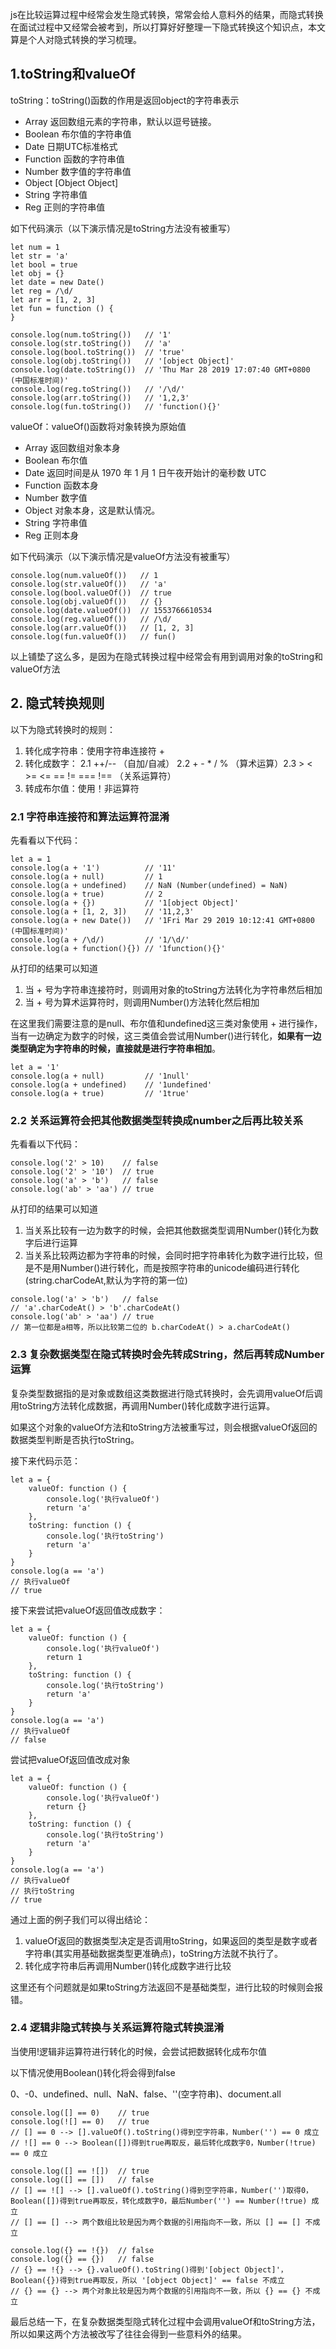 js在比较运算过程中经常会发生隐式转换，常常会给人意料外的结果，而隐式转换在面试过程中又经常会被考到，所以打算好好整理一下隐式转换这个知识点，本文算是个人对隐式转换的学习梳理。
## 1.toString和valueOf
toString：toString()函数的作用是返回object的字符串表示
* Array 返回数组元素的字符串，默认以逗号链接。
* Boolean 布尔值的字符串值
* Date 日期UTC标准格式
* Function 函数的字符串值
* Number 数字值的字符串值
* Object [Object Object]
* String 字符串值
* Reg 正则的字符串值

如下代码演示（以下演示情况是toString方法没有被重写）
```
let num = 1
let str = 'a'
let bool = true
let obj = {}
let date = new Date()
let reg = /\d/
let arr = [1, 2, 3]
let fun = function () {
}

console.log(num.toString())   // '1'
console.log(str.toString())   // 'a'
console.log(bool.toString())  // 'true'
console.log(obj.toString())   // '[object Object]'
console.log(date.toString())  // 'Thu Mar 28 2019 17:07:40 GMT+0800 (中国标准时间)'
console.log(reg.toString())   // '/\d/'
console.log(arr.toString())   // '1,2,3'
console.log(fun.toString())   // 'function(){}'
```

valueOf：valueOf()函数将对象转换为原始值
* Array 返回数组对象本身
* Boolean 布尔值
* Date 返回时间是从 1970 年 1 月 1 日午夜开始计的毫秒数 UTC
* Function 函数本身
* Number 数字值
* Object 对象本身，这是默认情况。
* String 字符串值
* Reg 正则本身

如下代码演示（以下演示情况是valueOf方法没有被重写）
```
console.log(num.valueOf())   // 1
console.log(str.valueOf())   // 'a' 
console.log(bool.valueOf())  // true
console.log(obj.valueOf())   // {}
console.log(date.valueOf())  // 1553766610534
console.log(reg.valueOf())   // /\d/
console.log(arr.valueOf())   // [1, 2, 3]
console.log(fun.valueOf())   // fun()
```
以上铺垫了这么多，是因为在隐式转换过程中经常会有用到调用对象的toString和valueOf方法
## 2. 隐式转换规则
以下为隐式转换时的规则：
1. 转化成字符串：使用字符串连接符 +
2. 转化成数字： 
2.1 ++/-- （自加/自减） 2.2 + - * / % （算术运算）2.3 > < >= <= == != === !== （关系运算符）
3. 转成布尔值：使用！非运算符

### 2.1 字符串连接符和算法运算符混淆
先看看以下代码：
```
let a = 1
console.log(a + '1')          // '11'
console.log(a + null)         // 1
console.log(a + undefined)    // NaN (Number(undefined) = NaN)
console.log(a + true)         // 2
console.log(a + {})           // '1[object Object]'
console.log(a + [1, 2, 3])    // '11,2,3'
console.log(a + new Date())   // '1Fri Mar 29 2019 10:12:41 GMT+0800 (中国标准时间)'
console.log(a + /\d/)         // '1/\d/'
console.log(a + function(){}) // '1function(){}'
```
从打印的结果可以知道
1. 当 + 号为字符串连接符时，则调用对象的toString方法转化为字符串然后相加
2. 当 + 号为算术运算符时，则调用Number()方法转化然后相加

在这里我们需要注意的是null、布尔值和undefined这三类对象使用 + 进行操作，当有一边确定为数字的时候，这三类值会尝试用Number()进行转化，**如果有一边类型确定为字符串的时候，直接就是进行字符串相加**。
```
let a = '1'
console.log(a + null)         // '1null'
console.log(a + undefined)    // '1undefined'
console.log(a + true)         // '1true'
```
### 2.2 关系运算符会把其他数据类型转换成number之后再比较关系
先看看以下代码：
```
console.log('2' > 10)    // false
console.log('2' > '10')  // true
console.log('a' > 'b')   // false
console.log('ab' > 'aa') // true
```
从打印的结果可以知道
1. 当关系比较有一边为数字的时候，会把其他数据类型调用Number()转化为数字后进行运算
2. 当关系比较两边都为字符串的时候，会同时把字符串转化为数字进行比较，但是不是用Number()进行转化，而是按照字符串的unicode编码进行转化(string.charCodeAt,默认为字符的第一位)

```
console.log('a' > 'b')   // false
// 'a'.charCodeAt() > 'b'.charCodeAt()
console.log('ab' > 'aa') // true
// 第一位都是a相等，所以比较第二位的 b.charCodeAt() > a.charCodeAt()
``` 
### 2.3 复杂数据类型在隐式转换时会先转成String，然后再转成Number运算
复杂类型数据指的是对象或数组这类数据进行隐式转换时，会先调用valueOf后调用toString方法转化成数据，再调用Number()转化成数字进行运算。

如果这个对象的valueOf方法和toString方法被重写过，则会根据valueOf返回的数据类型判断是否执行toString。

接下来代码示范：

```
let a = {
    valueOf: function () {
        console.log('执行valueOf')
        return 'a'
    },
    toString: function () {
        console.log('执行toString')
        return 'a'
    }
}
console.log(a == 'a')
// 执行valueOf
// true
```
接下来尝试把valueOf返回值改成数字：
```
let a = {
    valueOf: function () {
        console.log('执行valueOf')
        return 1
    },
    toString: function () {
        console.log('执行toString')
        return 'a'
    }
}
console.log(a == 'a')
// 执行valueOf
// false
```
尝试把valueOf返回值改成对象
```
let a = {
    valueOf: function () {
        console.log('执行valueOf')
        return {}
    },
    toString: function () {
        console.log('执行toString')
        return 'a'
    }
}
console.log(a == 'a')
// 执行valueOf
// 执行toString
// true
```
通过上面的例子我们可以得出结论：

1. valueOf返回的数据类型决定是否调用toString，如果返回的类型是数字或者字符串(其实用基础数据类型更准确点)，toString方法就不执行了。
2. 转化成字符串后再调用Number()转化成数字进行比较

这里还有个问题就是如果toString方法返回不是基础类型，进行比较的时候则会报错。

### 2.4 逻辑非隐式转换与关系运算符隐式转换混淆
当使用!逻辑非运算符进行转化的时候，会尝试把数据转化成布尔值

以下情况使用Boolean()转化将会得到false

0、-0、undefined、null、NaN、false、''(空字符串)、document.all

```
console.log([] == 0)    // true
console.log(![] == 0)   // true
// [] == 0 --> [].valueOf().toString()得到空字符串，Number('') == 0 成立
// ![] == 0 --> Boolean([])得到true再取反，最后转化成数字0，Number(!true) == 0 成立

console.log([] == ![])  // true
console.log([] == [])   // false
// [] == ![] --> [].valueOf().toString()得到空字符串，Number('')取得0，Boolean([])得到true再取反，转化成数字0，最后Number('') == Number(!true) 成立
// [] == [] --> 两个数组比较是因为两个数据的引用指向不一致，所以 [] == [] 不成立

console.log({} == !{})  // false
console.log({} == {})   // false
// {} == !{} --> {}.valueOf().toString()得到'[object Object]'，Boolean({})得到true再取反，所以 '[object Object]' == false 不成立
// {} == {} --> 两个对象比较是因为两个数据的引用指向不一致，所以 {} == {} 不成立
```

最后总结一下，在复杂数据类型隐式转化过程中会调用valueOf和toString方法，所以如果这两个方法被改写了往往会得到一些意料外的结果。
